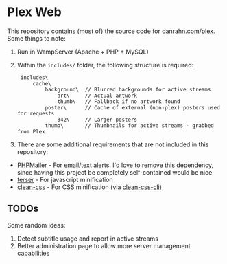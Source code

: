 # Plex Web

This repository contains (most of) the source code for danrahn.com/plex. Some things to note:

1. Run in WampServer (Apache + PHP + MySQL)

2. Within the `includes/` folder, the following structure is required:

        includes\
            cache\
                background\  // Blurred backgrounds for active streams
                    art\     // Actual artwork
                    thumb\   // Fallback if no artwork found
                poster\      // Cache of external (non-plex) posters used for requests
                    342\     // Larger posters
                thumb\       // Thumbnails for active streams - grabbed from Plex
3. There are some additional requirements that are not included in this repository:
  * [PHPMailer](https://github.com/PHPMailer/PHPMailer) - For email/text alerts. I'd love to remove this dependency, since having this project be completely self-contained would be nice
  * [terser](https://openbase.io/js/terser) - For javascript minification
  * [clean-css](https://www.npmjs.com/package/clean-css) - For CSS minification (via [clean-css-cli](https://github.com/jakubpawlowicz/clean-css-cli))

## TODOs

Some random ideas:
1. Detect subtitle usage and report in active streams
2. Better administration page to allow more server management capabilities
